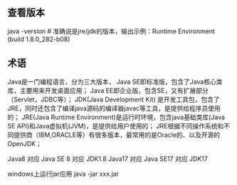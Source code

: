 ## 查看版本
java -version # 准确说是jre/jdk的版本，输出示例：Runtime Environment (build 1.8.0_282-b08)

## 术语
Java是一门编程语言，分为三大版本，
Java SE即标准版，包含了Java核心类库，主要用来开发桌面应用；
Java EE即企业版，包含SE，又有扩展部分（Servlet，JDBC等）；
JDK(Java Development Kit) 是开发工具包，包含了JRE，同时还包含了编译java源码的编译器javac等工具，是提供给程序员使用的；
JRE(Java Runtime Environment)是运行时环境，包含java基础类库(Java SE API)和Java虚拟机(JVM)，是提供给用户使用的；
JRE根据不同操作系统和不同提供商（IBM,ORACLE等）有很多版本，最常用的是Oracle的、以及开源的OpenJDK；


Java8 对应 Java SE 8 对应 JDK1.8
Java17 对应 Java SE17 对应 JDK17


windows上运行jar应用 java -jar xxx.jar
